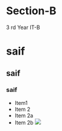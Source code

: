 # Section-B
3 rd Year IT-B
# saif
## saif
### saif
* Item1
 * Item 2
* Item 2a
* Item 2b
![](https://www.google.com/url?sa=i&url=https%3A%2F%2Fsportstar.thehindu.com%2Fcricket%2Frohit-sharma-medical-report-injury-ravi-shastri-interview-ishant-sharma-australia-2020-21%2Farticle32996187.ece&psig=AOvVaw1tBRd1wHCVm_7i2qzKRtbA&ust=1616733433291000&source=images&cd=vfe&ved=0CAIQjRxqFwoTCNCyzq_Pyu8CFQAAAAAdAAAAABAD)
